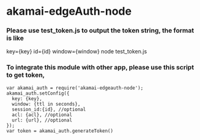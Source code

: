 # akamai-edgeAuth-node

### Please use test_token.js to output the token string, the format is like

key={key} id={id} window={window} node test_token.js

### To integrate this module with other app, please use this script to get token,

```
var akamai_auth = require('akamai-edgeauth-node');
akamai_auth.setConfig({
  key: {key},
  window: {ttl in seconds},
  session_id:{id}, //optional
  acl: {acl}, //optional
  url: {url}, //optional
});
var token = akamai_auth.generateToken()

```
